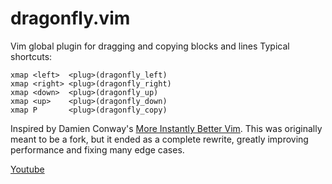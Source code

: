 # dragonfly.vim

Vim global plugin for dragging and copying blocks and lines
Typical shortcuts:

```
xmap <left>  <plug>(dragonfly_left)
xmap <right> <plug>(dragonfly_right)
xmap <down>  <plug>(dragonfly_up)
xmap <up>    <plug>(dragonfly_down)
xmap P       <plug>(dragonfly_copy)
```

Inspired by Damien Conway's [More Instantly Better Vim](http://www.oscon.com/oscon2013/public/schedule/detail/28875). This was originally meant to be a fork, but it ended as a complete rewrite, greatly improving performance and fixing many edge cases.

[Youtube](https://www.youtube.com/watch?v=aHm36-na4-4)
